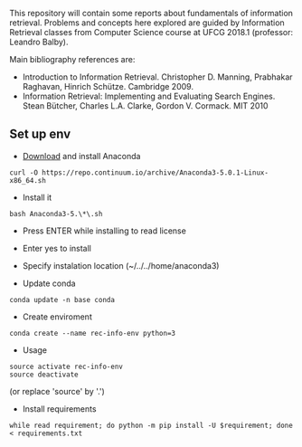 
This repository will contain some reports about fundamentals of information retrieval. Problems and concepts here explored are guided by Information Retrieval classes from Computer Science course at UFCG 2018.1 (professor: Leandro Balby). 

Main bibliography references are:

 - Introduction to Information Retrieval. Christopher D. Manning, Prabhakar Raghavan, Hinrich Schütze. Cambridge 2009.
 - Information Retrieval: Implementing and Evaluating Search Engines. Stean Bütcher, Charles L.A. Clarke, Gordon V. Cormack. MIT 2010


## Set up env

* [Download](https://www.anaconda.com/download/#linux) and install Anaconda

```
curl -O https://repo.continuum.io/archive/Anaconda3-5.0.1-Linux-x86_64.sh
```

* Install it

```
bash Anaconda3-5.\*\.sh
```

* Press ENTER while installing to read license

* Enter yes to install

* Specify instalation location (~/../../home/anaconda3)

* Update conda

```
conda update -n base conda
```

* Create enviroment

```
conda create --name rec-info-env python=3
```

* Usage

```
source activate rec-info-env
source deactivate
```
(or replace 'source' by '.')

* Install requirements

```
while read requirement; do python -m pip install -U $requirement; done < requirements.txt
```